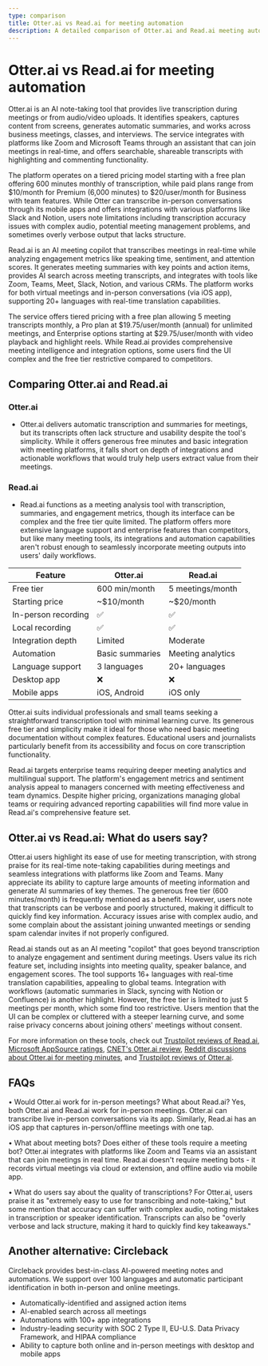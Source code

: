 ```yaml
---
type: comparison
title: Otter.ai vs Read.ai for meeting automation
description: A detailed comparison of Otter.ai and Read.ai meeting automation tools, covering features, pricing, user feedback, and use cases to help you choose the right solution for your meeting transcription and analysis needs.
---
```


# Otter.ai vs Read.ai for meeting automation

Otter.ai is an AI note-taking tool that provides live transcription during meetings or from audio/video uploads. It identifies speakers, captures content from screens, generates automatic summaries, and works across business meetings, classes, and interviews. The service integrates with platforms like Zoom and Microsoft Teams through an assistant that can join meetings in real-time, and offers searchable, shareable transcripts with highlighting and commenting functionality.

The platform operates on a tiered pricing model starting with a free plan offering 600 minutes monthly of transcription, while paid plans range from $10/month for Premium (6,000 minutes) to $20/user/month for Business with team features. While Otter can transcribe in-person conversations through its mobile apps and offers integrations with various platforms like Slack and Notion, users note limitations including transcription accuracy issues with complex audio, potential meeting management problems, and sometimes overly verbose output that lacks structure.

Read.ai is an AI meeting copilot that transcribes meetings in real-time while analyzing engagement metrics like speaking time, sentiment, and attention scores. It generates meeting summaries with key points and action items, provides AI search across meeting transcripts, and integrates with tools like Zoom, Teams, Meet, Slack, Notion, and various CRMs. The platform works for both virtual meetings and in-person conversations (via iOS app), supporting 20+ languages with real-time translation capabilities.

The service offers tiered pricing with a free plan allowing 5 meeting transcripts monthly, a Pro plan at $19.75/user/month (annual) for unlimited meetings, and Enterprise options starting at $29.75/user/month with video playback and highlight reels. While Read.ai provides comprehensive meeting intelligence and integration options, some users find the UI complex and the free tier restrictive compared to competitors.

## Comparing Otter.ai and Read.ai

### Otter.ai

* Otter.ai delivers automatic transcription and summaries for meetings, but its transcripts often lack structure and usability despite the tool's simplicity. While it offers generous free minutes and basic integration with meeting platforms, it falls short on depth of integrations and actionable workflows that would truly help users extract value from their meetings.

### Read.ai

* Read.ai functions as a meeting analysis tool with transcription, summaries, and engagement metrics, though its interface can be complex and the free tier quite limited. The platform offers more extensive language support and enterprise features than competitors, but like many meeting tools, its integrations and automation capabilities aren't robust enough to seamlessly incorporate meeting outputs into users' daily workflows.

| Feature | Otter.ai | Read.ai |
|---------|----------|---------|
| Free tier | 600 min/month | 5 meetings/month |
| Starting price | ~$10/month | ~$20/month |
| In-person recording | ✅ | ✅ |
| Local recording | ✅ | ✅ |
| Integration depth | Limited | Moderate |
| Automation | Basic summaries | Meeting analytics |
| Language support | 3 languages | 20+ languages |
| Desktop app | ❌ | ❌ |
| Mobile apps | iOS, Android | iOS only |

Otter.ai suits individual professionals and small teams seeking a straightforward transcription tool with minimal learning curve. Its generous free tier and simplicity make it ideal for those who need basic meeting documentation without complex features. Educational users and journalists particularly benefit from its accessibility and focus on core transcription functionality.

Read.ai targets enterprise teams requiring deeper meeting analytics and multilingual support. The platform's engagement metrics and sentiment analysis appeal to managers concerned with meeting effectiveness and team dynamics. Despite higher pricing, organizations managing global teams or requiring advanced reporting capabilities will find more value in Read.ai's comprehensive feature set.

## Otter.ai vs Read.ai: What do users say?

Otter.ai users highlight its ease of use for meeting transcription, with strong praise for its real-time note-taking capabilities during meetings and seamless integrations with platforms like Zoom and Teams. Many appreciate its ability to capture large amounts of meeting information and generate AI summaries of key themes. The generous free tier (600 minutes/month) is frequently mentioned as a benefit. However, users note that transcripts can be verbose and poorly structured, making it difficult to quickly find key information. Accuracy issues arise with complex audio, and some complain about the assistant joining unwanted meetings or sending spam calendar invites if not properly configured.

Read.ai stands out as an AI meeting "copilot" that goes beyond transcription to analyze engagement and sentiment during meetings. Users value its rich feature set, including insights into meeting quality, speaker balance, and engagement scores. The tool supports 16+ languages with real-time translation capabilities, appealing to global teams. Integration with workflows (automatic summaries in Slack, syncing with Notion or Confluence) is another highlight. However, the free tier is limited to just 5 meetings per month, which some find too restrictive. Users mention that the UI can be complex or cluttered with a steeper learning curve, and some raise privacy concerns about joining others' meetings without consent.

For more information on these tools, check out [Trustpilot reviews of Read.ai](https://www.trustpilot.com/review/read.ai), [Microsoft AppSource ratings](https://appsource.microsoft.com/en-us/product/office/WA200003896?tab=Reviews), [CNET's Otter.ai review](https://www.cnet.com/tech/services-and-software/otter-ai-review/), [Reddit discussions about Otter.ai for meeting minutes](https://www.reddit.com/r/ProductManagement/comments/1866ags/is_otterai_worth_it_for_meeting_minutes/), and [Trustpilot reviews of Otter.ai](https://www.trustpilot.com/review/otter.ai).

## FAQs 
• Would Otter.ai work for in-person meetings? What about Read.ai?
Yes, both Otter.ai and Read.ai work for in-person meetings. Otter.ai can transcribe live in-person conversations via its app. Similarly, Read.ai has an iOS app that captures in-person/offline meetings with one tap.

• What about meeting bots? Does either of these tools require a meeting bot?
Otter.ai integrates with platforms like Zoom and Teams via an assistant that can join meetings in real time. Read.ai doesn't require meeting bots - it records virtual meetings via cloud or extension, and offline audio via mobile app.

• What do users say about the quality of transcriptions?
For Otter.ai, users praise it as "extremely easy to use for transcribing and note-taking," but some mention that accuracy can suffer with complex audio, noting mistakes in transcription or speaker identification. Transcripts can also be "overly verbose and lack structure, making it hard to quickly find key takeaways." 

## Another alternative: Circleback
Circleback provides best-in-class AI-powered meeting notes and automations. We support over 100 languages and automatic participant identification in both in-person and online meetings.
* Automatically-identified and assigned action items
* AI-enabled search across all meetings
* Automations with 100+ app integrations
* Industry-leading security with SOC 2 Type II, EU-U.S. Data Privacy Framework, and HIPAA compliance
* Ability to capture both online and in-person meetings with desktop and mobile apps
